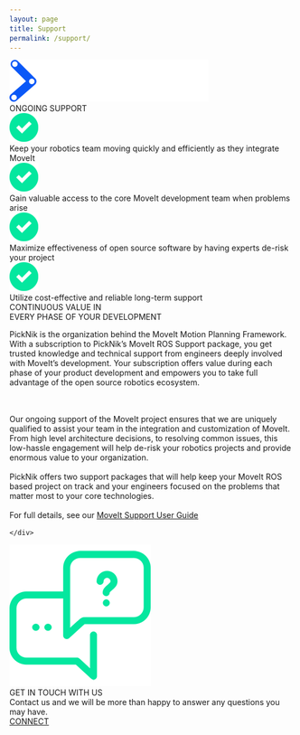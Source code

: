 ```yaml
---
layout: page
title: Support
permalink: /support/
---
```

<div class="sppHero">
    <div class="sppWrap">
        <div class="sppHeroTitle"> <img id="moveit-logo-black" src="../assets/images/moveit-logo-black.png"> </div>
        <div class="sppHeroSubTitle">ONGOING SUPPORT</div>
        <div class="sppLine"></div>
        <div class="sppRow">
            <div class="sppCol1"><img class="sppArrow" src="../assets/images/support-check.png"></div>
            <div class="sppCol2">
            <div class="sppText">Keep your robotics team moving quickly and efficiently as they integrate MoveIt</div>
                <div class="margspp"></div>
            </div>
        </div>
        <div class="sppRow">
            <div class="sppCol1"><img class="sppArrow" src="../assets/images/support-check.png"></div>
            <div class="sppCol2">
                <div class="sppText">Gain valuable access to the core MoveIt development team when problems arise</div>
                <div class="margspp"></div>
            </div>
        </div>
        <div class="sppRow">
            <div class="sppCol1"><img class="sppArrow" src="../assets/images/support-check.png"></div>
            <div class="sppCol2">
            <div class="sppText">Maximize effectiveness of open source software by having experts de-risk your project</div>
            </div>
        </div>
        <div class="sppRow">
            <div class="sppCol1"><img class="sppArrow" src="../assets/images/support-check.png"></div>
            <div class="sppCol2">
            <div class="sppText">Utilize cost-effective and reliable long-term support</div>
            </div>
        </div>
    </div>
</div>
<div class="sppEngage">
    <div class="sppEngageWrap">
        <div class="sppEngageTitle">CONTINUOUS VALUE IN
            <BR>EVERY PHASE OF YOUR DEVELOPMENT</div>
            <div class="line"></div>

PickNik is the organization behind the MoveIt Motion Planning Framework. With a subscription to PickNik’s MoveIt ROS Support package, you get trusted knowledge and technical support from engineers deeply involved with MoveIt’s development. Your subscription offers value during each phase of your product development and empowers you to take full advantage of the open source robotics ecosystem.

<br />
<br />
Our ongoing support of the MoveIt project ensures that we are uniquely qualified to assist your team in the integration and customization of MoveIt. From high level architecture decisions, to resolving common issues, this low-hassle engagement will help de-risk your robotics projects and provide enormous value to your organization.

<br />
<br />
PickNik offers two support packages that will help keep your MoveIt ROS based project on track and your engineers focused on the problems that matter most to your core technologies.

<br />
<br />
For full details, see our <a href="../docs/MoveIt_Support_User_Guide_v3.0.pdf">MoveIt Support User Guide</a>

    </div>
</div>
<div class="ctaSupport">
    <img src="../assets/images/cta-support.png" class="ctaIcon">
    <div class="ctaText">GET IN TOUCH WITH US</div>
    <div class="ctaSubText">Contact us and we will be more than happy to answer any questions you may have.</div>
    <a href="{{site.baseurl}}/connect">
        <div class="ctaButton">CONNECT</div>
    </a>
</div>
